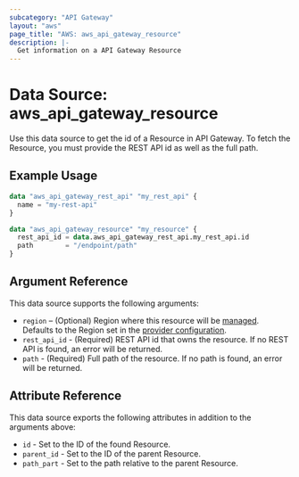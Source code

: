 ```yaml
---
subcategory: "API Gateway"
layout: "aws"
page_title: "AWS: aws_api_gateway_resource"
description: |-
  Get information on a API Gateway Resource
---
```


# Data Source: aws_api_gateway_resource

Use this data source to get the id of a Resource in API Gateway.
To fetch the Resource, you must provide the REST API id as well as the full path.  

## Example Usage

```terraform
data "aws_api_gateway_rest_api" "my_rest_api" {
  name = "my-rest-api"
}

data "aws_api_gateway_resource" "my_resource" {
  rest_api_id = data.aws_api_gateway_rest_api.my_rest_api.id
  path        = "/endpoint/path"
}
```

## Argument Reference

This data source supports the following arguments:

* `region` – (Optional) Region where this resource will be [managed](https://docs.aws.amazon.com/general/latest/gr/rande.html#regional-endpoints). Defaults to the Region set in the [provider configuration](https://registry.terraform.io/providers/hashicorp/aws/latest/docs#aws-configuration-reference).
* `rest_api_id` - (Required) REST API id that owns the resource. If no REST API is found, an error will be returned.
* `path` - (Required) Full path of the resource.  If no path is found, an error will be returned.

## Attribute Reference

This data source exports the following attributes in addition to the arguments above:

* `id` - Set to the ID of the found Resource.
* `parent_id` - Set to the ID of the parent Resource.
* `path_part` - Set to the path relative to the parent Resource.
